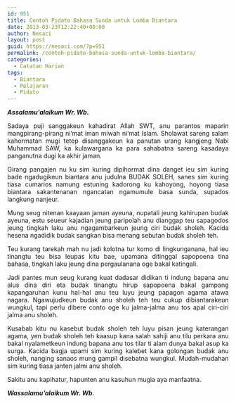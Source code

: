 ```yaml
---
id: 951
title: Contoh Pidato Bahasa Sunda untuk Lomba Biantara
date: 2013-03-23T12:22:40+00:00
author: Nesaci
layout: post
guid: https://nesaci.com/?p=951
permalink: /contoh-pidato-bahasa-sunda-untuk-lomba-biantara/
categories:
  - Catatan Harian
tags:
  - Biantara
  - Pelajaran
  - Pidato
---
```

<p style="text-align: justify;">
  <em><strong>Assalamu’alaikum Wr. Wb.</strong></em>
</p>

<p style="text-align: justify;">
  Sadaya puji sanggakeun kahadirat Allah SWT, anu parantos maparin mangpirang-pirang ni’mat iman miwah ni’mat Islam. Sholawat sareng salam kahormatan mugi tetep disanggakeun ka panutan urang kangjeng Nabi Muhammad SAW, ka kulawargana ka para sahabatna sareng kasadaya panganutna dugi ka akhir jaman.
</p>

<p style="text-align: justify;">
  Girang pangajen nu ku sim kuring dipihormat dina danget ieu sim kuring bade ngadugikeun biantara anu judulna BUDAK SOLEH, sanes sim kuring tiasa cumarios namung estuning kadorong ku kahoyong, hoyong tiasa biantara sakantenanan ngancatan ngamumule basa sunda, supados langkung nanjeur.
</p>

<p style="text-align: justify;">
  Mung seug nitenan kaayaan jaman ayeuna, nupatali jeung kahirupan budak ayeuna, estu seueur kajadian jeung paripolah anu dianggap teu sapagodos jeung tingkah laku anu ngagambarkeun jeung ciri budak sholeh. Kacida hesena ngadidik budak sangkan bisa menang sebutan budak sholeh teh.
</p>

<p style="text-align: justify;">
  Teu kurang tarekah mah nu jadi kolotna tur komo di lingkunganana, hal ieu tinangtu teu bisa leupas kitu bae, upamana ditinggal sapopoena tina bahasa, tingkah laku jeung dina pergaulanana oge bakal katingali.
</p>

<p style="text-align: justify;">
  Jadi pantes mun seug kurang kuat dadasar didikan ti indung bapana anu alus dina diri eta budak tinangtu hirup sapopoena bakal gampang kapangaruhan kunu hal-hal anu teu luyu jeung papagon agama atawa nagara. Ngawujudkeun budak anu sholeh teh teu cukup dibiantarakeun wungkul, tapi perlu dibere conto oge ku jalma-jalma anu tos apal ciri-ciri jalma anu sholeh.
</p>

<p style="text-align: justify;">
  Kusabab kitu nu kasebut budak sholeh teh luyu pisan jeung katerangan agama, yen budak sholeh teh kaasup kana salah sahiji anu tilu perkara anu bakal nyalametkeun indung bapana anu tos tilar ti alam dunya bakal asup ka surga. Kacida bagja upami sim kuring kalebet kana golongan budak anu sholeh, nanging sanaos mung gampil disebatna wungkul. Mudah-mudahan sim kuring tiasa janten jalmi anu sholeh.
</p>

<p style="text-align: justify;">
  Sakitu anu kapihatur, hapunten anu kasuhun mugia aya manfaatna.
</p>

<p style="text-align: justify;">
  <em><strong>Wassalamu’alaikum Wr. Wb.</strong></em>
</p>